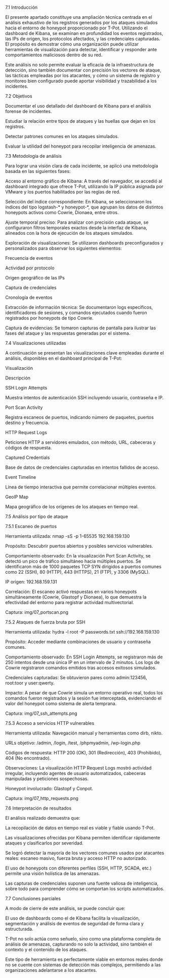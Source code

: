 7.1 Introducción

El presente apartado constituye una ampliación técnica centrada en el análisis exhaustivo de los registros generados por los ataques simulados hacia el entorno de honeypot proporcionado por T-Pot. Utilizando el dashboard de Kibana, se examinan en profundidad los eventos registrados, las IPs de origen, los protocolos afectados, y las credenciales capturadas. El propósito es demostrar cómo una organización puede utilizar herramientas de visualización para detectar, identificar y responder ante comportamientos maliciosos dentro de su red.

Este análisis no solo permite evaluar la eficacia de la infraestructura de detección, sino también documentar con precisión los vectores de ataque, las tácticas empleadas por los atacantes, y cómo un sistema de registro y monitoreo bien configurado puede aportar visibilidad y trazabilidad a los incidentes.

7.2 Objetivos

Documentar el uso detallado del dashboard de Kibana para el análisis forense de incidentes.

Estudiar la relación entre tipos de ataques y las huellas que dejan en los registros.

Detectar patrones comunes en los ataques simulados.

Evaluar la utilidad del honeypot para recopilar inteligencia de amenazas.

7.3 Metodología de análisis

Para lograr una visión clara de cada incidente, se aplicó una metodología basada en las siguientes fases:

Acceso al entorno gráfico de Kibana: A través del navegador, se accedió al dashboard integrado que ofrece T-Pot, utilizando la IP pública asignada por VMware y los puertos habilitados por las reglas de red.

Selección del índice correspondiente: En Kibana, se seleccionaron los índices del tipo logstash-* y honeypot-*, que agrupan los datos de distintos honeypots activos como Cowrie, Dionaea, entre otros.

Ajuste temporal preciso: Para analizar con precisión cada ataque, se configuraron filtros temporales exactos desde la interfaz de Kibana, alineados con la hora de ejecución de los ataques simulados.

Exploración de visualizaciones: Se utilizaron dashboards preconfigurados y personalizados para observar los siguientes elementos:

Frecuencia de eventos

Actividad por protocolo

Origen geográfico de las IPs

Captura de credenciales

Cronología de eventos

Extracción de información técnica: Se documentaron logs específicos, identificadores de sesiones, y comandos ejecutados cuando fueron registrados por honeypots de tipo Cowrie.

Captura de evidencias: Se tomaron capturas de pantalla para ilustrar las fases del ataque y las respuestas generadas por el sistema.

7.4 Visualizaciones utilizadas

A continuación se presentan las visualizaciones clave empleadas durante el análisis, disponibles en el dashboard principal de T-Pot:

Visualización

Descripción

SSH Login Attempts

Muestra intentos de autenticación SSH incluyendo usuario, contraseña e IP.

Port Scan Activity

Registra escaneos de puertos, indicando número de paquetes, puertos destino y frecuencia.

HTTP Request Logs

Peticiones HTTP a servidores emulados, con método, URL, cabeceras y códigos de respuesta.

Captured Credentials

Base de datos de credenciales capturadas en intentos fallidos de acceso.

Event Timeline

Línea de tiempo interactiva que permite correlacionar múltiples eventos.

GeoIP Map

Mapa geográfico de los orígenes de los ataques en tiempo real.

7.5 Análisis por tipo de ataque

7.5.1 Escaneo de puertos

Herramienta utilizada: nmap -sS -p 1-65535 192.168.159.130

Propósito: Descubrir puertos abiertos y posibles servicios vulnerables.

Comportamiento observado: En la visualización Port Scan Activity, se detectó un pico de tráfico simultáneo hacia múltiples puertos. Se identificaron más de 1000 paquetes TCP SYN dirigidos a puertos comunes como 22 (SSH), 80 (HTTP), 443 (HTTPS), 21 (FTP), y 3306 (MySQL).

IP origen: 192.168.159.131

Correlación: El escaneo activó respuestas en varios honeypots simultáneamente (Cowrie, Glastopf y Dionaea), lo que demuestra la efectividad del entorno para registrar actividad multivectorial.

Captura: img/07_portscan.png

7.5.2 Ataques de fuerza bruta por SSH

Herramienta utilizada: hydra -l root -P passwords.txt ssh://192.168.159.130

Propósito: Acceder mediante combinaciones de usuario y contraseña comunes.

Comportamiento observado: En SSH Login Attempts, se registraron más de 250 intentos desde una única IP en un intervalo de 2 minutos. Los logs de Cowrie registraron comandos emitidos tras accesos exitosos simulados.

Credenciales capturadas: Se obtuvieron pares como admin:123456, root:toor y user:qwerty.

Impacto: A pesar de que Cowrie simula un entorno operativo real, todos los comandos fueron registrados y la sesión fue interceptada, evidenciando el valor del honeypot como sistema de alerta temprana.

Captura: img/07_ssh_attempts.png

7.5.3 Acceso a servicios HTTP vulnerables

Herramienta utilizada: Navegación manual y herramientas como dirb, nikto.

URLs objetivo: /admin, /login, /test, /phpmyadmin, /wp-login.php

Códigos de respuesta: HTTP 200 (OK), 301 (Redirección), 403 (Prohibido), 404 (No encontrado).

Observaciones: La visualización HTTP Request Logs mostró actividad irregular, incluyendo agentes de usuario automatizados, cabeceras manipuladas y peticiones sospechosas.

Honeypot involucrado: Glastopf y Conpot.

Captura: img/07_http_requests.png

7.6 Interpretación de resultados

El análisis realizado demuestra que:

La recopilación de datos en tiempo real es viable y fiable usando T-Pot.

Las visualizaciones ofrecidas por Kibana permiten identificar rápidamente ataques y clasificarlos por severidad.

Se logró detectar la mayoría de los vectores comunes usados por atacantes reales: escaneo masivo, fuerza bruta y acceso HTTP no autorizado.

El uso de honeypots con diferentes perfiles (SSH, HTTP, SCADA, etc.) permite una visión holística de las amenazas.

Las capturas de credenciales suponen una fuente valiosa de inteligencia, sobre todo para comprender cómo se comportan los scripts automatizados.

7.7 Conclusiones parciales

A modo de cierre de este análisis, se puede concluir que:

El uso de dashboards como el de Kibana facilita la visualización, segmentación y análisis de eventos de seguridad de forma clara y estructurada.

T-Pot no solo actúa como señuelo, sino como una plataforma completa de análisis de amenazas, capturando no solo la actividad, sino también el contexto y el contenido de los ataques.

Este tipo de herramienta es perfectamente viable en entornos reales donde no se cuente con sistemas de detección más complejos, permitiendo a las organizaciones adelantarse a los atacantes.